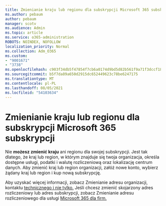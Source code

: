 ```yaml
---
title: Zmienianie kraju lub regionu dla subskrypcji Microsoft 365 subskrypcji
ms.author: pebaum
author: pebaum
manager: scotv
ms.audience: Admin
ms.topic: article
ms.service: o365-administration
ROBOTS: NOINDEX, NOFOLLOW
localization_priority: Normal
ms.collection: Adm_O365
ms.custom:
- "9001671"
- "3738"
ms.openlocfilehash: c903f34db5f47854f7cb6a0174d9bd5d82b561f9a71f3dccf18c9147698824b4
ms.sourcegitcommit: b5f7da89a650d2915dc652449623c78be6247175
ms.translationtype: MT
ms.contentlocale: pl-PL
ms.lasthandoff: 08/05/2021
ms.locfileid: "54103634"
---
```

# <a name="change-the-country-or-region-for-your-microsoft-365-subscription"></a>Zmienianie kraju lub regionu dla subskrypcji Microsoft 365 subskrypcji

Nie **możesz zmienić kraju** ani regionu dla swojej subskrypcji. Jest tak dlatego, że kraj lub region, w którym znajduje się twoja organizacja, określa dostępne usługi, podatki i walutę rozliczeniową oraz lokalizację centrum danych. Aby zmienić kraj lub region organizacji, załóż nowe konto, wybierz żądany kraj lub region i kup nową subskrypcję.

Aby uzyskać więcej informacji, zobacz Zmienianie adresu organizacji, kontaktu [technicznego i nie tylko.](https://docs.microsoft.com/microsoft-365/admin/manage/change-address-contact-and-more?view=o365-worldwide) Jeśli chcesz zmienić skojarzony adres rozliczeniowy lub adres subskrypcji, zobacz Zmienianie adresu rozliczeniowego dla usługi [Microsoft 365 dla firm.](https://docs.microsoft.com/microsoft-365/commerce/billing-and-payments/change-your-billing-addresses?view=o365-worldwide) 
